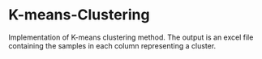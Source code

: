 # K-means-Clustering
Implementation of K-means clustering method.
The output is an excel file containing the samples in each column representing a cluster.
